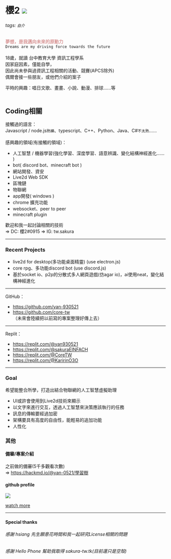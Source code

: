 # 櫻2   <img src="https://komarev.com/ghpvc/?username=yan-930521&label=VIEWS&style=flat&color=5F9EA0"><br>
###### tags: `自介`

<font color="#d89696">**夢想，是我邁向未來的原動力**</font><br>
`Dreams are my driving force towards the future`<br><br>
18歲，就讀 台中教育大學 資訊工程學系<br>
因家庭因素，僅能自學，<br>
因此尚未參與過資訊工程相關的活動、競賽(APCS除外)<br>
偶爾會接一些朋友，或他們介紹的案子

平時的興趣：唱日文歌、畫畫、小說、動漫、排球......等<br>
<br>

## Coding相關
接觸過的語言：<br>
Javascript / node.js`熟練`、typescript、C++、Python、Java、C#`不太熟`......<br>
<br>
感興趣的領域(有接觸的領域)：
- 人工智慧 / 機器學習(強化學習、深度學習、語意辨識、變化結構神經進化...... )
- bot( discord bot、minecraft bot )
- 網站開發、資安
- Live2d Web SDK
- 區塊鏈
- 物聯網
- app開發( windows )
- chrome 擴充功能
- websocket、peer to peer
- minecraft plugin

歡迎和我一起討論相關的技術<br>
=> DC: 櫻2#0915
=> IG: tw.sakura

---
### Recent Projects
- live2d for desktop(多功能桌面精靈) (use electron.js)
- core rpg、多功能discord bot (use discord.js)
- 基於socket io、p2p的分散式多人網頁遊戲(仿agar io)，ai使用neat，變化結構神經進化

---

GitHub：
- https://github.com/yan-930521
- https://github.com/core-tw<br>
（未來會陸續把以前寫的專案整理好傳上去）

---

Replit：
- https://replit.com/@yan930521
- https://replit.com/@sakuraEINFACH
- https://replit.com/@CoreTW
- https://replit.com/@KaririnO3O

---

### Goal

希望能整合所學，打造出結合物聯網的人工智慧虛擬助理

- UI或許會使用到Live2d技術來顯示
- 以文字來進行交互，透過人工智慧來決策應該執行的任務
- 訊息的傳輸要經過加密
- 架構要具有高度的自由性，能輕易的追加功能
- 人性化

### 其他
#### 備審/專案介紹
之前做的備審(5千多觀看次數)<br>
=> https://hackmd.io/@yan-0521/學習樹

#### github profile
<img align="center" src="https://metrics.lecoq.io/yan-930521">

[watch more](https://metrics.lecoq.io/about/yan-930521)

---

#### Special thanks

###### 感謝 hsiang 先生願意花時間和我一起研究License相關的問題

###### 感謝 Hello Phone 幫助我取得 sakura-tw.tk(目前還只是空殼)
